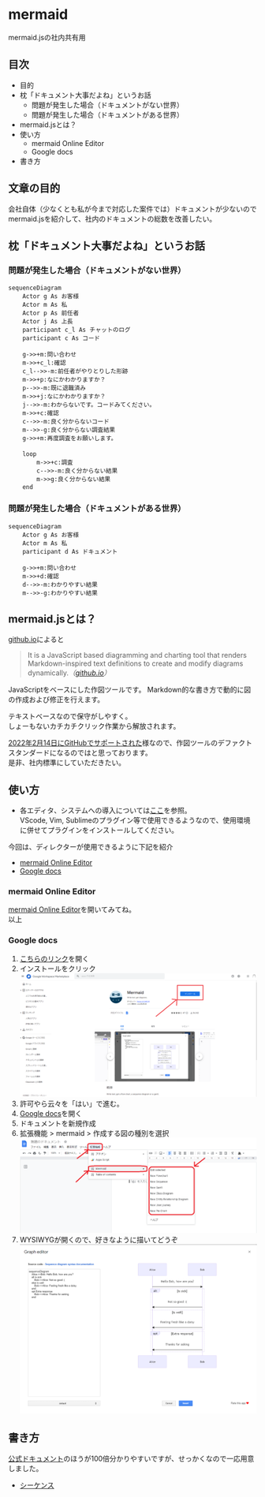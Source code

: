 # mermaid
mermaid.jsの社内共有用

## 目次
- 目的
- 枕「ドキュメント大事だよね」というお話
    - 問題が発生した場合（ドキュメントがない世界）
    - 問題が発生した場合（ドキュメントがある世界）
- mermaid.jsとは？
- 使い方
    - mermaid Online Editor
    - Google docs
- 書き方

## 文章の目的
会社自体（少なくとも私が今まで対応した案件では）ドキュメントが少ないので
mermaid.jsを紹介して、社内のドキュメントの総数を改善したい。

## 枕「ドキュメント大事だよね」というお話
### 問題が発生した場合（ドキュメントがない世界）
```mermaid
sequenceDiagram
    Actor g As お客様
    Actor m As 私
    Actor p As 前任者
    Actor j As 上長
    participant c_l As チャットのログ
    participant c As コード

    g->>+m:問い合わせ
    m->>+c_l:確認
    c_l-->>-m:前任者がやりとりした形跡
    m->>+p:なにかわかりますか？
    p-->>-m:既に退職済み
    m->>+j:なにかわかりますか？
    j-->>-m:わからないです。コードみてください。
    m->>+c:確認
    c-->>-m:良く分からないコード
    m-->>-g:良く分からない調査結果
    g->>+m:再度調査をお願いします。

    loop
        m->>+c:調査
        c-->>-m:良く分からない結果
        m->>g:良く分からない結果
    end
```

### 問題が発生した場合（ドキュメントがある世界）
```mermaid
sequenceDiagram
    Actor g As お客様
    Actor m As 私
    participant d As ドキュメント

    g->>+m:問い合わせ
    m->>+d:確認
    d-->>-m:わかりやすい結果
    m-->>-g:わかりやすい結果
```

## mermaid.jsとは？
[github.io](https://mermaid-js.github.io/mermaid/#/)によると

> It is a JavaScript based diagramming and charting tool that renders Markdown-inspired text definitions to create and modify diagrams dynamically.<cite>（[github.io](https://mermaid-js.github.io/mermaid/#/)）</cite>

JavaScriptをベースにした作図ツールです。
Markdown的な書き方で動的に図の作成および修正を行えます。

テキストベースなので保守がしやすく。  
しょーもないカチカチクリック作業から解放されます。  

[2022年2月14日にGitHubでサポートされた](https://github.blog/2022-02-14-include-diagrams-markdown-files-mermaid/)様なので、作図ツールのデファクトスタンダードになるのではと思っております。  
是非、社内標準にしていただきたい。

## 使い方
- 各エディタ、システムへの導入については[ここ](https://mermaid-js.github.io/mermaid/#/./integrations)を参照。  
VScode, Vim, Sublimeのプラグイン等で使用できるようなので、使用環境に併せてプラグインをインストールしてください。

今回は、ディレクターが使用できるように下記を紹介
- [mermaid Online Editor](https://mermaid.live/)
- [Google docs](https://docs.google.com/)

### mermaid Online Editor
[mermaid Online Editor](https://mermaid.live/)を開いてみてね。  
以上

### Google docs
1. [こちらのリンク](https://workspace.google.com/marketplace/app/mermaid/636321283856)を開く
1. インストールをクリック
![プラグインのインストール](./imgs/001_install_mermaid.png)
1. 許可やら云々を「はい」で進む。
1. [Google docs](https://docs.google.com/)を開く
1. ドキュメントを新規作成
1. 拡張機能 > mermaid > 作成する図の種別を選択
![google docsでの使用法](./imgs/002_how_to_use_in_google_docs.png)
1. WYSIWYGが開くので、好きなように描いてどうぞ
![google docsでの使用法2](./imgs/003_how_to_use_in_google_docs2.png)

## 書き方
[公式ドキュメント](https://mermaid-js.github.io/mermaid/#/)のほうが100倍分かりやすいですが、せっかくなので一応用意しました。
- [シーケンス](./SequenceDiagram)